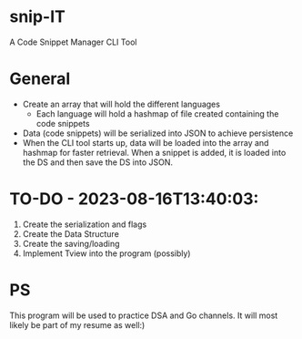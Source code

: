 # snip-IT
A Code Snippet Manager CLI Tool

# General
- Create an array that will hold the different languages
    - Each language will hold a hashmap of file created containing the code snippets
- Data (code snippets) will be serialized into JSON to achieve persistence
- When the CLI tool starts up, data will be loaded into the array and hashmap for faster retrieval. When a snippet is added, it is loaded into the DS and then save the DS into JSON.

# TO-DO - 2023-08-16T13:40:03:
1. Create the serialization and flags
2. Create the Data Structure
3. Create the saving/loading
4. Implement Tview into the program (possibly)

# PS
This program will be used to practice DSA and Go channels. It will most likely be part of my resume as well:)
